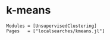 # k-means

```@autodocs
Modules = [UnsupervisedClustering]
Pages   = ["localsearches/kmeans.jl"]
```

